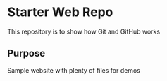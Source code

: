 # Starter Web Repo

This repository is to show how Git and GitHub works

## Purpose

Sample website with plenty of files for demos
